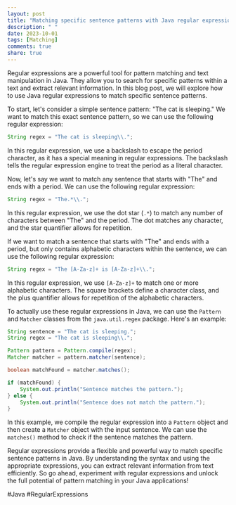 ```yaml
---
layout: post
title: "Matching specific sentence patterns with Java regular expressions"
description: " "
date: 2023-10-01
tags: [Matching]
comments: true
share: true
---
```


Regular expressions are a powerful tool for pattern matching and text manipulation in Java. They allow you to search for specific patterns within a text and extract relevant information. In this blog post, we will explore how to use Java regular expressions to match specific sentence patterns.

To start, let's consider a simple sentence pattern: "The cat is sleeping." We want to match this exact sentence pattern, so we can use the following regular expression:

```java
String regex = "The cat is sleeping\\.";
```

In this regular expression, we use a backslash to escape the period character, as it has a special meaning in regular expressions. The backslash tells the regular expression engine to treat the period as a literal character.

Now, let's say we want to match any sentence that starts with "The" and ends with a period. We can use the following regular expression:

```java
String regex = "The.*\\.";
```

In this regular expression, we use the dot star (`.*`) to match any number of characters between "The" and the period. The dot matches any character, and the star quantifier allows for repetition.

If we want to match a sentence that starts with "The" and ends with a period, but only contains alphabetic characters within the sentence, we can use the following regular expression:

```java
String regex = "The [A-Za-z]+ is [A-Za-z]+\\.";
```

In this regular expression, we use `[A-Za-z]+` to match one or more alphabetic characters. The square brackets define a character class, and the plus quantifier allows for repetition of the alphabetic characters.

To actually use these regular expressions in Java, we can use the `Pattern` and `Matcher` classes from the `java.util.regex` package. Here's an example:

```java
String sentence = "The cat is sleeping.";
String regex = "The cat is sleeping\\.";

Pattern pattern = Pattern.compile(regex);
Matcher matcher = pattern.matcher(sentence);

boolean matchFound = matcher.matches();

if (matchFound) {
    System.out.println("Sentence matches the pattern.");
} else {
    System.out.println("Sentence does not match the pattern.");
}
```

In this example, we compile the regular expression into a `Pattern` object and then create a `Matcher` object with the input sentence. We can use the `matches()` method to check if the sentence matches the pattern.

Regular expressions provide a flexible and powerful way to match specific sentence patterns in Java. By understanding the syntax and using the appropriate expressions, you can extract relevant information from text efficiently. So go ahead, experiment with regular expressions and unlock the full potential of pattern matching in your Java applications!

#Java #RegularExpressions